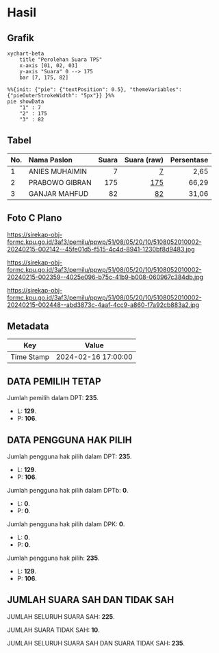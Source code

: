 # Hasil

## Grafik

```mermaid
xychart-beta
    title "Perolehan Suara TPS"
    x-axis [01, 02, 03]
    y-axis "Suara" 0 --> 175
    bar [7, 175, 82]
```

```mermaid
%%{init: {"pie": {"textPosition": 0.5}, "themeVariables": {"pieOuterStrokeWidth": "5px"}} }%%
pie showData
    "1" : 7
    "2" : 175
    "3" : 82
```

## Tabel

| No. | Nama Paslon    | Suara | Suara (raw) | Persentase |
|:--- |:-------------- | -----:| -----------:| ----------:|
| 1   | ANIES MUHAIMIN | 7     | [7][p-1]    | 2,65       |
| 2   | PRABOWO GIBRAN | 175   | [175][p-2]  | 66,29      |
| 3   | GANJAR MAHFUD  | 82    | [82][p-3]   | 31,06      |


[p-1]: https://github.com/gigit-pemilu/pemilu-2024-51-bali/blob/main/pilpres/hitung-suara/sub/51-bali/sub/08-buleleng/sub/05-sukasada/sub/2010-sambangan/sub/002-tps/sub/paslon-1.txt
[p-2]: https://github.com/gigit-pemilu/pemilu-2024-51-bali/blob/main/pilpres/hitung-suara/sub/51-bali/sub/08-buleleng/sub/05-sukasada/sub/2010-sambangan/sub/002-tps/sub/paslon-2.txt
[p-3]: https://github.com/gigit-pemilu/pemilu-2024-51-bali/blob/main/pilpres/hitung-suara/sub/51-bali/sub/08-buleleng/sub/05-sukasada/sub/2010-sambangan/sub/002-tps/sub/paslon-3.txt

## Foto C Plano

https://sirekap-obj-formc.kpu.go.id/3af3/pemilu/ppwp/51/08/05/20/10/5108052010002-20240215-002142--45fe01d5-f515-4c4d-8941-1230bf8d9483.jpg

https://sirekap-obj-formc.kpu.go.id/3af3/pemilu/ppwp/51/08/05/20/10/5108052010002-20240215-002359--4025e096-b75c-41b9-b008-060967c384db.jpg

https://sirekap-obj-formc.kpu.go.id/3af3/pemilu/ppwp/51/08/05/20/10/5108052010002-20240215-002448--abd3873c-4aaf-4cc9-a860-f7a92cb883a2.jpg


## Metadata

| Key        | Value               |
| ---------- | ------------------- |
| Time Stamp | 2024-02-16 17:00:00 |


## DATA PEMILIH TETAP

Jumlah pemilih dalam DPT: **235**.
 * L: **129**.
 * P: **106**.

## DATA PENGGUNA HAK PILIH

Jumlah pengguna hak pilih dalam DPT: **235**.
 * L: **129**.
 * P: **106**.

Jumlah pengguna hak pilih dalam DPTb: **0**.
 * L: **0**.
 * P: **0**.

Jumlah pengguna hak pilih dalam DPK: **0**.
 * L: **0**.
 * P: **0**.

Jumlah pengguna hak pilih: **235**.
 * L: **129**.
 * P: **106**.

## JUMLAH SUARA SAH DAN TIDAK SAH

JUMLAH SELURUH SUARA SAH: **225**.

JUMLAH SUARA TIDAK SAH: **10**.

JUMLAH SELURUH SUARA SAH DAN SUARA TIDAK SAH: **235**.


